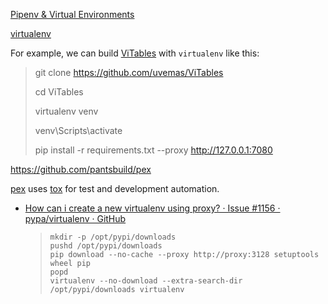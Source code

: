 [Pipenv & Virtual Environments](https://docs.python-guide.org/dev/virtualenvs/)

[virtualenv](https://www.liaoxuefeng.com/wiki/1016959663602400/1019273143120480)

For example, we can build [ViTables](https://github.com/uvemas/ViTables/issues/79) with `virtualenv` like this:

> git clone https://github.com/uvemas/ViTables
> 
> cd ViTables
> 
> virtualenv venv
> 
> venv\Scripts\activate
> 
> pip install -r requirements.txt --proxy http://127.0.0.1:7080

https://github.com/pantsbuild/pex

[pex](https://github.com/pantsbuild/pex#development) uses [tox](https://testrun.org/tox/en/latest/) for test and development automation.

- [How can i create a new virtualenv using proxy? · Issue #1156 · pypa/virtualenv · GitHub](https://github.com/pypa/virtualenv/issues/1156)
  
  > ```
  > mkdir -p /opt/pypi/downloads
  > pushd /opt/pypi/downloads
  > pip download --no-cache --proxy http://proxy:3128 setuptools wheel pip
  > popd
  > virtualenv --no-download --extra-search-dir /opt/pypi/downloads virtualenv
  > ```
